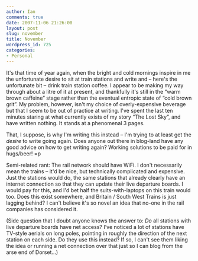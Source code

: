 ```yaml
---
author: Ian
comments: true
date: 2007-11-06 21:26:00
layout: post
slug: november
title: November
wordpress_id: 725
categories:
- Personal
---
```


It's that time of year again, when the bright and cold mornings inspire in me the unfortunate desire to sit at train stations and write and – here's the unfortunate bit – drink train station coffee.  I appear to be making my way through about a litre of it at present, and thankfully it's still in the “warm brown caffeine” stage rather than the eventual entropic state of “cold brown grit”.  My problem, however, isn't my choice of overly-expensive beverage but that I seem to be out of practice at writing.  I've spent the last ten minutes staring at what currently exists of my story “The Lost Sky”, and have written nothing.  It stands at a phenomenal 3 pages.</p>  <p class="western" style="margin-bottom: 0cm;">That, I suppose, is why I'm writing this instead – I'm trying to at least get the <i>desire</i><span style="font-style: normal;"> to write going again.  Does anyone out there in blog-land have any good advice on how to get writing again?  Working solutions to be paid for in hugs/beer! =p</span></p>  <p class="western" style="margin-bottom: 0cm; font-style: normal;">Semi-related rant:  The rail network should have WiFi.  I don't necessarily mean the trains – it'd be nice, but technically complicated and expensive.  Just the stations would do, the same stations that already clearly have an internet connection so that they can update their live departure boards.  I would pay for this, and I'd bet half the suits-with-laptops on this train would too.  Does this exist somewhere, and Britain / South West Trains is just lagging behind?  I can't believe it's so novel an idea that no-one in the rail companies has considered it.</p>  <p class="western" style="margin-bottom: 0cm;"><span style="font-style: normal;">(Side question that I doubt anyone knows the answer to: </span><i><span style="">Do</span></i><span style="font-style: normal;"><span style=""> all stations with live departure boards have net access?  I've noticed a lot of stations have TV-style aerials on long poles, pointing in roughly the direction of the next station on each side.  Do they use this instead? If so, I can't see them liking the idea or running a net connection over that just so I can blog from the arse end of Dorset...)
